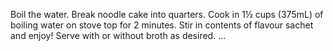 Boil the water.
Break noodle cake into quarters. Cook in 1½ cups (375mL) of boiling water on stove top for 2 minutes.
Stir in contents of flavour sachet and enjoy! Serve with or without broth as desired. ...